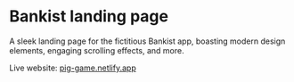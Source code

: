 # Bankist landing page
A sleek landing page for the fictitious Bankist app, boasting modern design elements, engaging scrolling effects, and more.

Live website: [pig-game.netlify.app](https://bankist-landing-page-rama.netlify.app/)
